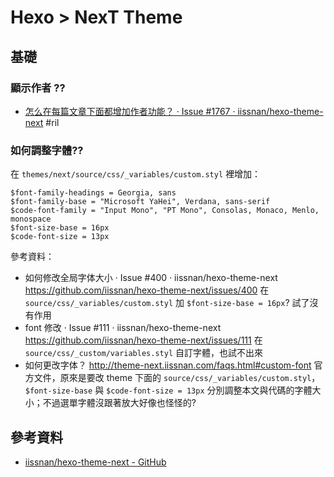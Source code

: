 # Hexo > NexT Theme

## 基礎

### 顯示作者 ??

  - [怎么在每篇文章下面都增加作者功能？ · Issue \#1767 · iissnan/hexo\-theme\-next](https://github.com/iissnan/hexo-theme-next/issues/1767) #ril

### 如何調整字體??

在 `themes/next/source/css/_variables/custom.styl` 裡增加：

```
$font-family-headings = Georgia, sans
$font-family-base = "Microsoft YaHei", Verdana, sans-serif
$code-font-family = "Input Mono", "PT Mono", Consolas, Monaco, Menlo, monospace
$font-size-base = 16px
$code-font-size = 13px
```

參考資料：

  - 如何修改全局字体大小 · Issue #400 · iissnan/hexo-theme-next https://github.com/iissnan/hexo-theme-next/issues/400 在 `source/css/_variables/custom.styl` 加 `$font-size-base = 16px`? 試了沒有作用
  - font 修改 · Issue #111 · iissnan/hexo-theme-next https://github.com/iissnan/hexo-theme-next/issues/111 在 `source/css/_custom/variables.styl` 自訂字體，也試不出來
  - 如何更改字体？ http://theme-next.iissnan.com/faqs.html#custom-font 官方文件，原來是要改 theme 下面的 `source/css/_variables/custom.styl`，`$font-size-base` 與 `$code-font-size = 13px` 分別調整本文與代碼的字體大小；不過選單字體沒跟著放大好像也怪怪的?

## 參考資料

  - [iissnan/hexo-theme-next - GitHub](https://github.com/iissnan/hexo-theme-next)
